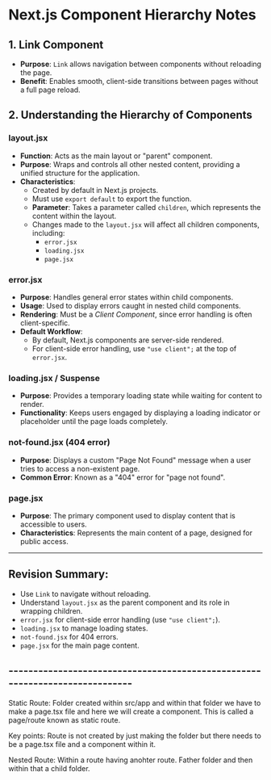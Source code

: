 # Next.js Component Hierarchy Notes

## 1. Link Component
- **Purpose**: `Link` allows navigation between components without reloading the page.
- **Benefit**: Enables smooth, client-side transitions between pages without a full page reload.

## 2. Understanding the Hierarchy of Components

### layout.jsx
- **Function**: Acts as the main layout or "parent" component.
- **Purpose**: Wraps and controls all other nested content, providing a unified structure for the application.
- **Characteristics**:
  - Created by default in Next.js projects.
  - Must use `export default` to export the function.
  - **Parameter**: Takes a parameter called `children`, which represents the content within the layout.
  - Changes made to the `layout.jsx` will affect all children components, including:
    - `error.jsx`
    - `loading.jsx`
    - `page.jsx`

### error.jsx
- **Purpose**: Handles general error states within child components.
- **Usage**: Used to display errors caught in nested child components.
- **Rendering**: Must be a *Client Component*, since error handling is often client-specific.
- **Default Workflow**:
  - By default, Next.js components are server-side rendered.
  - For client-side error handling, use `"use client";` at the top of `error.jsx`.

### loading.jsx / Suspense
- **Purpose**: Provides a temporary loading state while waiting for content to render.
- **Functionality**: Keeps users engaged by displaying a loading indicator or placeholder until the page loads completely.

### not-found.jsx (404 error)
- **Purpose**: Displays a custom "Page Not Found" message when a user tries to access a non-existent page.
- **Common Error**: Known as a "404" error for "page not found".

### page.jsx
- **Purpose**: The primary component used to display content that is accessible to users.
- **Characteristics**: Represents the main content of a page, designed for public access.

---

## Revision Summary:
- Use `Link` to navigate without reloading.
- Understand `layout.jsx` as the parent component and its role in wrapping children.
- `error.jsx` for client-side error handling (use `"use client";`).
- `loading.jsx` to manage loading states.
- `not-found.jsx` for 404 errors.
- `page.jsx` for the main page content.

## ---------------------------------------------------------------------------- ##

Static Route: Folder created within src/app and within that folder we have to make a page.tsx file and here we will create a component. This is called a page/route known as static route.

Key points:
Route is not created by just making the folder but there needs to be a page.tsx file and a component within it.

Nested Route: Within a route having anohter route. Father folder and then within that a child folder.

